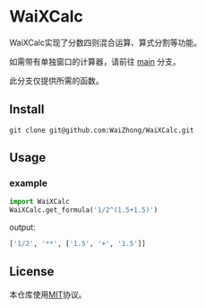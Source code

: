 # WaiXCalc

WaiXCalc实现了分数四则混合运算、算式分割等功能。

如需带有单独窗口的计算器，请前往 [main](https://github.com/WaiZhong/WaiXCalc/tree/main) 分支。

此分支仅提供所需的函数。

## Install

    git clone git@github.com:WaiZhong/WaiXCalc.git

## Usage

### example

```python
import WaiXCalc
WaiXCalc.get_formula('1/2^(1.5+1.5)')
```
output:
```python
['1/2', '**', ['1.5', '+', '1.5']]
```

## License

本仓库使用[MIT](LICENSE)协议。
